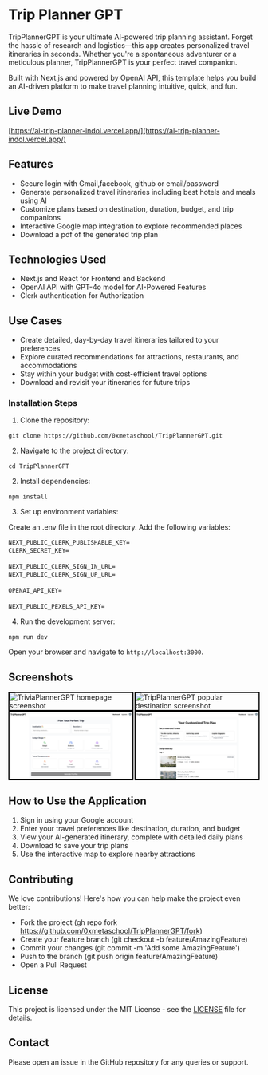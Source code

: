 # Trip Planner GPT
TripPlannerGPT is your ultimate AI-powered trip planning assistant. Forget the hassle of research and logistics—this app creates personalized travel itineraries in seconds. Whether you're a spontaneous adventurer or a meticulous planner, TripPlannerGPT is your perfect travel companion.

Built with Next.js and powered by OpenAI API, this template helps you build an AI-driven platform to make travel planning intuitive, quick, and fun.


## Live Demo

[https://ai-trip-planner-indol.vercel.app/](https://ai-trip-planner-indol.vercel.app/)

## Features

- Secure login with Gmail,facebook, github or email/password
- Generate personalized travel itineraries including best hotels and meals using AI
- Customize plans based on destination, duration, budget, and trip companions
- Interactive Google map integration to explore recommended places
- Download a pdf of the generated trip plan

## Technologies Used

- Next.js and React for Frontend and Backend
- OpenAI API with GPT-4o model for AI-Powered Features
- Clerk authentication for Authorization

## Use Cases

- Create detailed, day-by-day travel itineraries tailored to your preferences
- Explore curated recommendations for attractions, restaurants, and accommodations
- Stay within your budget with cost-efficient travel options
- Download and revisit your itineraries for future trips

### Installation Steps

1. Clone the repository:
 
```
git clone https://github.com/0xmetaschool/TripPlannerGPT.git
```

2. Navigate to the project directory:
```
cd TripPlannerGPT
```

2. Install dependencies:
```
npm install
```

3. Set up environment variables:

Create an .env file in the root directory. Add the following variables:
```
NEXT_PUBLIC_CLERK_PUBLISHABLE_KEY=
CLERK_SECRET_KEY=

NEXT_PUBLIC_CLERK_SIGN_IN_URL=
NEXT_PUBLIC_CLERK_SIGN_UP_URL=

OPENAI_API_KEY=

NEXT_PUBLIC_PEXELS_API_KEY=
```

4. Run the development server:
```
npm run dev
```
Open your browser and navigate to `http://localhost:3000`.

## Screenshots

<div style="display: flex; justify-content: space-between;">
  <img src="https://github.com/0xmetaschool/TripPlannerGPT/blob/main/public/public/trip-planner-gpt-template-homepage.png?raw=true" alt="TriviaPlannerGPT homepage screenshot" style="width: 49%; border: 2px solid black;" />
  <img src="https://github.com/0xmetaschool/TripPlannerGPT/blob/main/public/trip-planner-gpt-template-popular-destination.png?raw=true" alt="TripPlannerGPT popular destination screenshot" style="width: 49%; border: 2px solid black;" />
</div>
<div style="display: flex; justify-content: space-between;">
  <img src="https://github.com/0xmetaschool/TripPlannerGPT/blob/main/public/trip-planner-gpt-template-dashboard.png?raw=true" alt="TripPlannerGPT dashboard screenshot" style="width: 49%; border: 2px solid black;" />
  <img src="https://github.com/0xmetaschool/TripPlannerGPT/blob/main/public/trip-planner-gpt-template-custom-trip-plan.png?raw=true" alt="TripPlannerGPT custom trip plan screenshot" style="width: 49%; border: 2px solid black;" />
</div>


## How to Use the Application

1. Sign in using your Google account
2. Enter your travel preferences like destination, duration, and budget
3. View your AI-generated itinerary, complete with detailed daily plans
4. Download to save your trip plans
5. Use the interactive map to explore nearby attractions

## Contributing

We love contributions! Here's how you can help make the project even better:

- Fork the project (gh repo fork https://github.com/0xmetaschool/TripPlannerGPT/fork)
- Create your feature branch (git checkout -b feature/AmazingFeature)
- Commit your changes (git commit -m 'Add some AmazingFeature')
- Push to the branch (git push origin feature/AmazingFeature)
- Open a Pull Request

## License

This project is licensed under the MIT License - see the [LICENSE](https://github.com/0xmetaschool/TriviaQuizGPT/blob/main/LICENSE) file for details.

## Contact

Please open an issue in the GitHub repository for any queries or support.